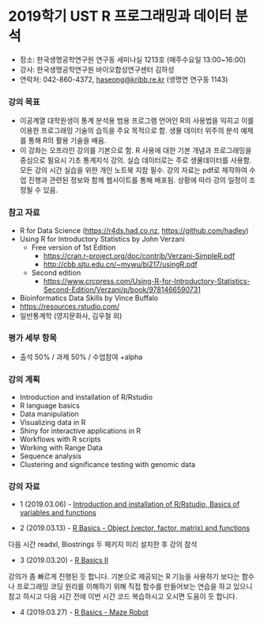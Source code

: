 # 2019학기 UST  R 프로그래밍과 데이터 분석
- 장소: 한국생명공학연구원 연구동 세미나실 1213호 (매주수요일 13:00~16:00)
- 강사: 한국생명공학연구원 바이오합성연구센터 김하성
- 연락처: 042-860-4372, haseong@kribb.re.kr (생명연 연구동 1143)

### 강의 목표
- 이공계열 대학원생이 통계 분석용 범용 프로그램 언어인 R의 사용법을 익히고 이를 이용한 프로그래밍 기술의 습득을 주요 목적으로 함. 생물 데이터 위주의 분석 예제를 통해 R의 활용 기술을 배움. 
- 이 강좌는 오프라인 강의를 기본으로 함. R 사용에 대한 기본 개념과 프로그래밍을 중심으로 필요시 기초 통계지식 강의. 실습 데이터로는 주로 생물데이터를 사용함. 모든 강의 시간 실습을 위한 개인 노트북 지참 필수. 강의 자료는 pdf로 제작하여 수업 진행과 관련된 정보와 함께 웹사이트를 통해 배포됨. 상황에 따라 강의 일정이 조정될 수 있음.


### 참고 자료
- R for Data Science (https://r4ds.had.co.nz, https://github.com/hadley)
- Using R for Introductory Statistics by John Verzani
  - Free version of 1st Edition 
    - https://cran.r-project.org/doc/contrib/Verzani-SimpleR.pdf
    - http://cbb.sjtu.edu.cn/~mywu/bi217/usingR.pdf
  - Second edition
    - https://www.crcpress.com/Using-R-for-Introductory-Statistics-Second-Edition/Verzani/p/book/9781466590731
- Bioinformatics Data Skills by Vince Buffalo
- https://resources.rstudio.com/
- 일반통계학 (영지문화사, 김우철 외)

### 평가 세부 항목
- 출석 50% / 과제 50% / 수업참여 +alpha

### 강의 계획
- Introduction and installation of R/Rstudio
- R language basics 
- Data manipulation 
- Visualizing data in R 
- Shiny for interactive applications in R
- Workflows with R scripts
- Working with Range Data 
- Sequence analysis 
- Clustering and significance testing with genomic data 

### 강의 자료
- 1 (2019.03.06) - [Introduction and installation of R/Rstudio, Basics of variables and functions](https://github.com/greendaygh/2019-R-programming/blob/master/01-Rprog.pdf)

 <!-- [R code](https://github.com/greendaygh/2019-R-programming/blob/master/01_code.R) -->

- 2 (2019.03.13) - [R Basics - Object (vector, factor, matrix) and functions](https://github.com/greendaygh/2019-R-programming/blob/master/02-Rprog.pdf)

<!-- [R code](https://github.com/greendaygh/2019-R-programming/blob/master/02.R) -->

다음 시간 readxl, Biostrings 두 패키지 미리 설치한 후 강의 참석 

- 3 (2019.03.20) - [R Basics II ](https://github.com/greendaygh/2019-R-programming/blob/master/03-Rprog.pdf) 
<!-- [R code](https://github.com/greendaygh/2019-R-programming/blob/master/03.R) -->
 강의가 좀 빠르게 진행된 듯 합니다. 기본으로 제공되는 R 기능을 사용하기 보다는 함수나 프로그래밍 코딩 원리를 이해하기 위해 직접 함수를 만들어보는 연습을 하고 있으니 참고 하시고 다음 시간 전에 이번 시간 코드 복습하시고 오시면 도움이  듯 합니다.  

- 4 (2019.03.27) - [R Basics - Maze Robot ](https://github.com/greendaygh/2019-R-programming/blob/master/04-Rprog.pdf) 


